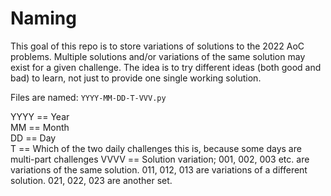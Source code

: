 # Naming

This goal of this repo is to store variations of solutions to the 2022 AoC problems. Multiple solutions and/or variations of the same solution may exist for a given challenge. The idea is to try different ideas (both good and bad) to learn, not just to provide one single working solution.

Files are named: `YYYY-MM-DD-T-VVV.py`

YYYY == Year  
MM == Month  
DD == Day  
T == Which of the two daily challenges this is, because some days are multi-part challenges
VVVV == Solution variation; 001, 002, 003 etc. are variations of the same solution. 011, 012, 013 are variations of a different solution. 021, 022, 023 are another set.
